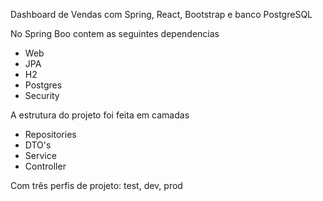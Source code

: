 
Dashboard de Vendas com Spring, React, Bootstrap e banco PostgreSQL

No Spring Boo contem as seguintes dependencias 
- Web
- JPA
- H2
- Postgres
- Security

A estrutura do projeto foi feita em camadas 

- Repositories
- DTO's
- Service
- Controller

Com três perfis de projeto: test, dev, prod

